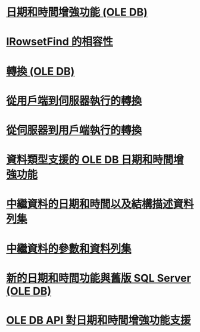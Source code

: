 # [日期和時間增強功能 (OLE DB)](date-and-time-improvements-ole-db.md)

# [IRowsetFind 的相容性](comparability-for-irowsetfind.md)
# [轉換 (OLE DB)](conversions-ole-db.md)
# [從用戶端到伺服器執行的轉換](conversions-performed-from-client-to-server.md)
# [從伺服器到用戶端執行的轉換](conversions-performed-from-server-to-client.md)
# [資料類型支援的 OLE DB 日期和時間增強功能](data-type-support-for-ole-db-date-and-time-improvements.md)
# [中繼資料的日期和時間以及結構描述資料列集](metadata-date-and-time-and-schema-rowsets.md)
# [中繼資料的參數和資料列集](metadata-parameter-and-rowset.md)
# [新的日期和時間功能與舊版 SQL Server (OLE DB)](new-date-and-time-features-with-previous-sql-server-versions-ole-db.md)
# [OLE DB API 對日期和時間增強功能支援](ole-db-api-support-for-date-and-time-enhancements.md)
